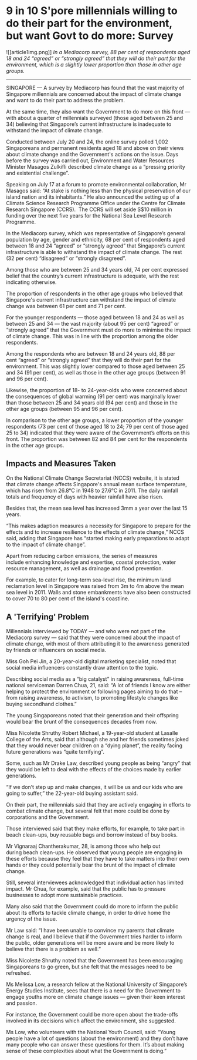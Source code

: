 # 9 in 10 S'pore millennials willing to do their part for the environment, but want Govt to do more: Survey
![[article1img.png]]
*In a Mediacorp survey, 88 per cent of respondents aged 18 and 24 “agreed” or “strongly agreed” that they will do their part for the environment, which is a slightly lower proportion than those in other age groups.*
<hr>

SINGAPORE — A survey by Mediacorp has found that the vast majority of Singapore millennials are concerned about the impact of climate change and want to do their part to address the problem.

At the same time, they also want the Government to do more on this front — with about a quarter of millennials surveyed (those aged between 25 and 34) believing that Singapore’s current infrastructure is inadequate to withstand the impact of climate change.

Conducted between July 20 and 24, the online survey polled 1,002 Singaporeans and permanent residents aged 18 and above on their views about climate change and the Government's actions on the issue. Days before the survey was carried out, Environment and Water Resources Minister Masagos Zulkifli described climate change as a “pressing priority and existential challenge”.

Speaking on July 17 at a forum to promote environmental collaboration, Mr Masagos said: “At stake is nothing less than the physical preservation of our island nation and its inhabitants.” He also announced the setting up of a Climate Science Research Programme Office under the Centre for Climate Research Singapore (CCRS).  The CCRS will set aside S$10 million in funding over the next five years for the National Sea Level Research Programme.

In the Mediacorp survey, which was representative of Singapore’s general population by age, gender and ethnicity, 68 per cent of respondents aged between 18 and 24 “agreed” or “strongly agreed” that Singapore’s current infrastructure is able to withstand the impact of climate change. The rest (32 per cent) “disagreed” or “strongly disagreed”.

Among those who are between 25 and 34 years old, 74 per cent expressed belief that the country’s current infrastructure is adequate, with the rest indicating otherwise.

The proportion of respondents in the other age groups who believed that Singapore's current infrastructure can withstand the impact of climate change was between 61 per cent and 71 per cent.  

For the younger respondents — those aged between 18 and 24 as well as between 25 and 34 — the vast majority (about 95 per cent) “agreed” or “strongly agreed” that the Government must do more to minimise the impact of climate change. This was in line with the proportion among the older respondents. 

Among the respondents who are between 18 and 24 years old, 88 per cent “agreed” or “strongly agreed” that they will do their part for the environment. This was slightly lower compared to those aged between 25 and 34 (91 per cent), as well as those in the other age groups (between 91 and 96 per cent).

Likewise, the proportion of 18- to 24-year-olds who were concerned about the consequences of global warming (91 per cent) was marginally lower than those between 25 and 34 years old (94 per cent) and those in the other age groups (between 95 and 96 per cent). 

In comparison to the other age groups, a lower proportion of the younger respondents (73 per cent of those aged 18 to 24; 79 per cent of those aged 25 to 34) indicated that they were aware of the Government’s efforts on this front. The proportion was between 82 and 84 per cent for the respondents in the other age groups.

## Impacts and Measures Taken
On the National Climate Change Secretariat (NCCS) website, it is stated that climate change affects Singapore's annual mean surface temperature, which has risen from 26.8°C in 1948 to 27.6°C in 2011. The daily rainfall totals and frequency of days with heavier rainfall have also risen.

Besides that, the mean sea level has increased 3mm a year over the last 15 years.

“This makes adaption measures a necessity for Singapore to prepare for the effects and to increase resilience to the effects of climate change,” NCCS said, adding that Singapore has “started making early preparations to adapt to the impact of climate change”.

Apart from reducing carbon emissions, the series of measures include enhancing knowledge and expertise, coastal protection, water resource management, as well as drainage and flood prevention.

For example, to cater for long-term sea-level rise, the minimum land reclamation level in Singapore was raised from 3m to 4m above the mean sea level in 2011. Walls and stone embankments have also been constructed to cover 70 to 80 per cent of the island's coastline.

## A 'Terrifying' Problem
Millennials interviewed by TODAY — and who were not part of the Mediacorp survey — said that they were concerned about the impact of climate change, with most of them attributing it to the awareness generated by friends or influencers on social media.

Miss Goh Pei Jin, a 20-year-old digital marketing specialist, noted that social media influencers constantly draw attention to the topic.

Describing social media as a “big catalyst” in raising awareness, full-time national serviceman Darren Chua, 21, said: “A lot of friends I know are either helping to protect the environment or following pages aiming to do that – from raising awareness, to activism, to promoting lifestyle changes like buying secondhand clothes.”

The young Singaporeans noted that their generation and their offspring would bear the brunt of the consequences decades from now.

Miss Nicolette Shruthy Robert Michael, a 19-year-old student at Lasalle College of the Arts, said that although she and her friends sometimes joked that they would never bear children on a “dying planet”, the reality facing future generations was “quite terrifying”.

Some, such as Mr Drake Law, described young people as being “angry” that they would be left to deal with the effects of the choices made by earlier generations.

“If we don’t step up and make changes, it will be us and our kids who are going to suffer,” the 22-year-old buying assistant said.

On their part, the millennials said that they are actively engaging in efforts to combat climate change, but several felt that more could be done by corporations and the Government.

Those interviewed said that they make efforts, for example, to take part in beach clean-ups, buy reusable bags and borrow instead of buy books.

Mr Vignaraaj Chantherakumar, 28, is among those who help out during beach clean-ups. He observed that young people are engaging in these efforts because they feel that they have to take matters into their own hands or they could potentially bear the brunt of the impact of climate change.

Still, several interviewees acknowledged that individual action has limited impact. Mr Chua, for example, said that the public has to pressure businesses to adopt more sustainable practices.

Many also said that the Government could do more to inform the public about its efforts to tackle climate change, in order to drive home the urgency of the issue.

Mr Law said: “I have been unable to convince my parents that climate change is real, and I believe that if the Government tries harder to inform the public, older generations will be more aware and be more likely to believe that there is a problem as well.” 

Miss Nicolette Shruthy noted that the Government has been encouraging Singaporeans to go green, but she felt that the messages need to be refreshed.

Ms Melissa Low, a research fellow at the National University of Singapore’s Energy Studies Institute, sees that there is a need for the Government to engage youths more on climate change issues — given their keen interest and passion.

For instance, the Government could be more open about the trade-offs involved in its decisions which affect the environment, she suggested.

Ms Low, who volunteers with the National Youth Council, said: “Young people have a lot of questions (about the environment) and they don’t have many people who can answer these questions for them. It’s about making sense of these complexities about what the Government is doing.”